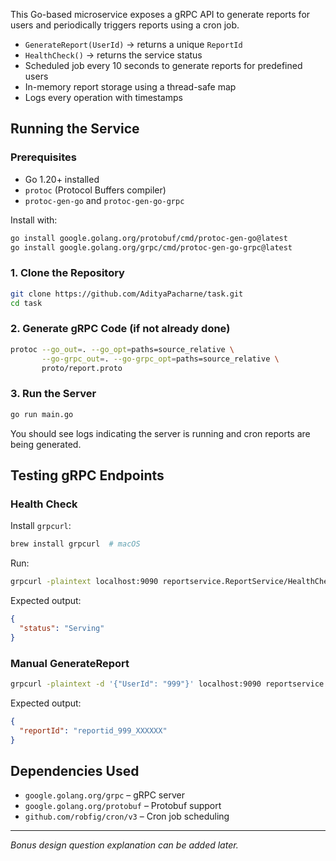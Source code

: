 This Go-based microservice exposes a gRPC API to generate reports for users and periodically triggers reports using a cron job.

* `GenerateReport(UserId)` → returns a unique `ReportId`
* `HealthCheck()` → returns the service status
* Scheduled job every 10 seconds to generate reports for predefined users
* In-memory report storage using a thread-safe map
* Logs every operation with timestamps

## Running the Service

### Prerequisites

* Go 1.20+ installed
* `protoc` (Protocol Buffers compiler)
* `protoc-gen-go` and `protoc-gen-go-grpc`

Install with:

```bash
go install google.golang.org/protobuf/cmd/protoc-gen-go@latest
go install google.golang.org/grpc/cmd/protoc-gen-go-grpc@latest
```

### 1. Clone the Repository

```bash
git clone https://github.com/AdityaPacharne/task.git
cd task
```

### 2. Generate gRPC Code (if not already done)

```bash
protoc --go_out=. --go_opt=paths=source_relative \
       --go-grpc_out=. --go-grpc_opt=paths=source_relative \
       proto/report.proto
```

### 3. Run the Server

```bash
go run main.go
```

You should see logs indicating the server is running and cron reports are being generated.

## Testing gRPC Endpoints

### Health Check

Install `grpcurl`:

```bash
brew install grpcurl  # macOS
```

Run:

```bash
grpcurl -plaintext localhost:9090 reportservice.ReportService/HealthCheck
```

Expected output:

```json
{
  "status": "Serving"
}
```

### Manual GenerateReport

```bash
grpcurl -plaintext -d '{"UserId": "999"}' localhost:9090 reportservice.ReportService/GenerateReport
```

Expected output:

```json
{
  "reportId": "reportid_999_XXXXXX"
}
```

## Dependencies Used

* `google.golang.org/grpc` – gRPC server
* `google.golang.org/protobuf` – Protobuf support
* `github.com/robfig/cron/v3` – Cron job scheduling

---

*Bonus design question explanation can be added later.*

